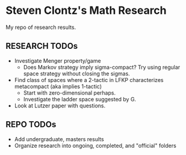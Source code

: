 # Steven Clontz's Math Research

My repo of research results.

## RESEARCH TODOs

* Investigate Menger property/game
    * Does Markov strategy imply sigma-compact? Try using regular space strategy without closing the sigmas.
* Find class of spaces where a 2-tactic in LFKP characterizes metacompact (aka implies 1-tactic)
    * Start with zero-dimensional perhaps.
    * Investigate the ladder space suggested by G.
* Look at Lutzer paper with questions.

## REPO TODOs

* Add undergraduate, masters results
* Organize research into ongoing, completed, and "official" folders